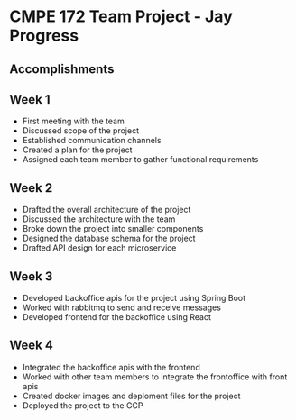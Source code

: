 # CMPE 172 Team Project - Jay Progress


## Accomplishments

## Week 1

- First meeting with the team
- Discussed scope of the project
- Established communication channels
- Created a plan for the project
- Assigned each team member to gather functional requirements

## Week 2

- Drafted the overall architecture of the project
- Discussed the architecture with the team
- Broke down the project into smaller components
- Designed the database schema for the project
- Drafted API design for each microservice

## Week 3

- Developed backoffice apis for the project using Spring Boot
- Worked with rabbitmq to send and receive messages
- Developed frontend for the backoffice using React 

## Week 4

- Integrated the backoffice apis with the frontend
- Worked with other team members to integrate the frontoffice with front apis
- Created docker images and deploment files for the project
- Deployed the project to the GCP

